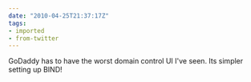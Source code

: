 ```yaml
---
date: "2010-04-25T21:37:17Z"
tags:
- imported
- from-twitter
---
```

GoDaddy has to have the worst domain control UI I've seen. Its simpler setting up BIND\!
